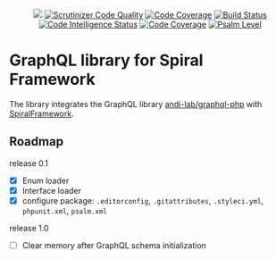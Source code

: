<p align="center">
    <a href="https://github.com/andrey-mokhov/graphql-php-spiral/actions"><img src="https://github.com/andrey-mokhov/graphql-php-spiral/workflows/build/badge.svg" /></a>
    <a href="https://scrutinizer-ci.com/g/andrey-mokhov/graphql-php-spiral/?branch=master"><img src="https://scrutinizer-ci.com/g/andrey-mokhov/graphql-php-spiral/badges/quality-score.png?b=master" alt="Scrutinizer Code Quality" /></a>
    <a href="https://scrutinizer-ci.com/g/andrey-mokhov/graphql-php-spiral/?branch=master"><img src="https://scrutinizer-ci.com/g/andrey-mokhov/graphql-php-spiral/badges/coverage.png?b=master" alt="Code Coverage" /></a>
    <a href="https://scrutinizer-ci.com/g/andrey-mokhov/graphql-php-spiral/build-status/master"><img src="https://scrutinizer-ci.com/g/andrey-mokhov/graphql-php-spiral/badges/build.png?b=master" alt="Build Status" /></a>
    <a href="https://scrutinizer-ci.com/code-intelligence"><img src="https://scrutinizer-ci.com/g/andrey-mokhov/graphql-php-spiral/badges/code-intelligence.svg?b=master" alt="Code Intelligence Status" /></a>
    <a href="https://shepherd.dev/github/andrey-mokhov/graphql-php-spiral"><img src="https://shepherd.dev/github/andrey-mokhov/graphql-php-spiral/coverage.svg" alt="Code Coverage" /></a>
    <a href="https://shepherd.dev/github/andrey-mokhov/graphql-php-spiral"><img src="https://shepherd.dev/github/andrey-mokhov/graphql-php-spiral/level.svg" alt="Psalm Level" /></a>
</p>


# GraphQL library for Spiral Framework

The library integrates the GraphQL library
[andi-lab/graphql-php](https://packagist.org/packages/andi-lab/graphql-php) with
[SpiralFramework](https://packagist.org/packages/spiral/framework).

## Roadmap

release 0.1
- [x] Enum loader
- [x] Interface loader
- [x] configure package: `.editorconfig`, `.gitattributes`, `.styleci.yml`, `phpunit.xml`, `psalm.xml`

release 1.0
- [ ] Clear memory after GraphQL schema initialization
